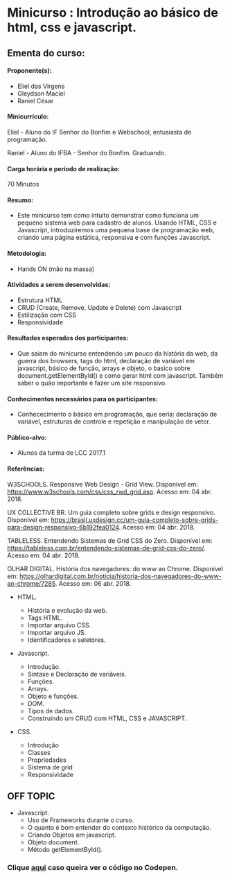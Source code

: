 # Minicurso : Introdução ao básico de html, css e javascript. 

## Ementa do curso:

#### Proponente(s):

 - Eliel das Virgens
 - Gleydson Maciel
 - Raniel César


#### Minicurrículo:

Eliel - Aluno do IF Senhor do Bonfim e Webschool, entusiasta de programação.

Raniel - Aluno do IFBA - Senhor do Bonfim. Graduando.


#### Carga horária e período de realização:
70 Minutos



#### Resumo:
 * Este minicurso tem como intuito demonstrar como funciona um pequeno sistema web para cadastro de alunos. Usando HTML, CSS e Javascript, introduziremos uma pequena base de programação web, criando uma página estática, responsiva e com funções Javascript.




#### Metodologia:
  * Hands ON (mão na massa)


#### Atividades a serem desenvolvidas:

 * Estrutura HTML
 * CRUD (Create, Remove, Update e Delete) com Javascript
 * Estilização com CSS
 * Responsividade


#### Resultados esperados dos participantes:
 * Que saiam do minicurso entendendo um pouco da história da web, da guerra dos browsers, tags do html, declaração de variável em javascript, básico de função, arrays e objeto, o basico sobre document.getElementById() e como gerar html com javascript. Também saber o quão importante é fazer um site responsivo.



#### Conhecimentos necessários para os participantes:
 * Conhececimento o básico em programação, que seria: declaração de variável, estruturas de controle e repetição e manipulação de vetor.

#### Público-alvo:
 * Alunos da turma de LCC 2017.1

#### Referências:

W3SCHOOLS. Responsive Web Design - Grid View. Disponível em: <https://www.w3schools.com/css/css_rwd_grid.asp>. Acesso em: 04 abr. 2018.

UX COLLECTIVE BR. Um guia completo sobre grids e design responsivo. Disponível em: <https://brasil.uxdesign.cc/um-guia-completo-sobre-grids-para-design-responsivo-6b192fea0124>. Acesso em: 04 abr. 2018.

TABLELESS. Entendendo Sistemas de Grid CSS do Zero. Disponível em: <https://tableless.com.br/entendendo-sistemas-de-grid-css-do-zero/>. Acesso em: 04 abr. 2018.

OLHAR DIGITAL. História dos navegadores: do www ao Chrome. Disponível em: <https://olhardigital.com.br/noticia/historia-dos-navegadores-do-www-ao-chrome/7285>. Acesso em: 06 abr. 2018.



* HTML.
  * História e evolução da web.
  * Tags HTML.
  * Importar arquivo CSS.
  * Importar arquivo JS.
  * Identificadores e seletores.
  
* Javascript.
  * Introdução.
  * Sintaxe e Declaração de variáveis.
  * Funções.
  * Arrays.
  * Objeto e funções.
  * DOM.
  * Tipos de dados.
  * Construindo um CRUD com HTML, CSS e JAVASCRIPT.
  
* CSS.
  * Introdução
  * Classes
  * Propriedades  
  * Sistema de grid
  * Responsividade

## OFF TOPIC

* Javascript.
  * Uso de Frameworks durante o curso.
  * O quanto é bom entender do contexto histórico da computação.
  * Criando Objetos em javascript.
  * Objeto document.
  * Método getElementById().




### Clique [aqui](https://codepen.io/ranielcsar/pen/OvpxEE) caso queira ver o código no Codepen.
